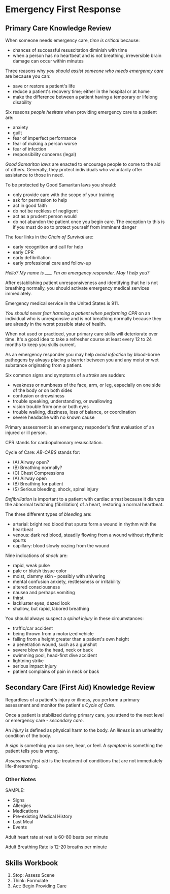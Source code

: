 # Emergency First Response

## Primary Care Knowledge Review

When someone needs emergency care, *time is critical* because:
- chances of successful resuscitation diminish with time
- when a person has no heartbeat and is not breathing, irreversible brain damage can occur within minutes

Three reasons why *you should assist someone who needs emergency care* are because you can:
- save or restore a patient's life
- reduce a patient's recovery time; either in the hospital or at home
- make the difference between a patient having a temporary or lifelong disability

Six reasons *people hesitate* when providing emergency care to a patient are:
- anxiety
- guilt
- fear of imperfect performance
- fear of making a person worse
- fear of infection
- responsibility concerns (legal)

*Good Samaritan laws* are enacted to encourage people to come to the aid of others. Generally, they protect individuals who voluntarily offer assistance to those in need.

To be protected by Good Samaritan laws you should:
- only provide care with the scope of your training
- ask for permission to help
- act in good faith
- do not be reckless of negligent
- act as a prudent person would
- do not abandon the patient once you begin care. The exception to this is if you must do so to protect yourself from imminent danger

The four links in the *Chain of Survival* are:
- early recognition and call for help
- early CPR
- early defibrillation
- early professional care and follow-up

*Hello? My name is ___. I'm an emergency responder. May I help you?*

After establishing patient unresponsiveness and identifying that he is not breathing normally, you should activate emergency medical services immediately.

Emergency medical service in the United States is 911.

*You should never fear harming a patient when performing CPR* on an individual who is unresponsive and is not breathing normally because they are already in the worst possible state of health.

When not used or practiced, your primary care skills will deteriorate over time. It's a good idea to take a refresher course at least every 12 to 24 months to keep you skills current.

As an emergency responder you may help *avoid infection* by blood-borne pathogens by always placing a barrier between you and any moist or wet substance originating from a patient.

Six common signs and symptoms of a *stroke* are sudden:
- weakness or numbness of the face, arm, or leg, especially on one side of the body or on both sides
- confusion or drowsiness
- trouble speaking, understanding, or swallowing
- vision trouble from one or both eyes
- trouble walking, dizziness, loss of balance, or coordination
- severe headache with no known cause

Primary assessment is an emergency responder's first evaluation of an injured or ill person.

CPR stands for cardiopulmonary resuscitation.

Cycle of Care: *AB-CABS* stands for:
- (A) Airway open?
- (B) Breathing normally?
- (C) Chest Compressions
- (A) Airway open
- (B) Breathing for patient
- (S) Serious bleeding, shock, spinal injury

*Defibrillation* is important to a patient with cardiac arrest because it disrupts the abnormal twitching (fibrillation) of a heart, restoring a normal heartbeat.

The three different types of *bleeding* are:
- arterial: bright red blood that spurts form a wound in rhythm with the heartbeat
- venous: dark red blood, steadily flowing from a wound without rhythmic spurts
- capillary: blood slowly oozing from the wound

Nine indications of *shock* are:
- rapid, weak pulse
- pale or bluish tissue color
- moist, clammy skin - possibly with shivering
- mental confusion anxiety, restlessness or irritability
- altered consciousness
- nausea and perhaps vomiting
- thirst
- lackluster eyes, dazed look
- shallow, but rapid, labored breathing

You should always suspect a *spinal injury* in these circumstances:
- traffic/car accident
- being thrown from a motorized vehicle
- falling from a height greater than a patient's own height
- a penetration wound, such as a gunshot
- severe blow to the head, neck or back
- swimming pool, head-first dive accident
- lightning strike
- serious impact injury
- patient complains of pain in neck or back

## Secondary Care (First Aid) Knowledge Review

Regardless of a patient's injury or illness, you perform a primary assessment and monitor the patient's *Cycle of Care*.

Once a patient is stabilized during primary care, you attend to the next level or emergency care - *secondary care*.

An *injury* is defined as physical harm to the body. An *illness* is an unhealthy condition of the body.

A *sign* is something you can see, hear, or feel. A *symptom* is something the patient tells you is wrong.

*Assessment first aid* is the treatment of conditions that are not immediately life-threatening.

### Other Notes

SAMPLE:
- Signs
- Allergies
- Medications
- Pre-existing Medical History
- Last Meal
- Events

Adult heart rate at rest is 60-80 beats per minute

Adult Breathing Rate is 12-20 breaths per minute

## Skills Workbook

1. Stop:   Assess Scene
2. Think:  Formulate
3. Act:    Begin Providing Care
